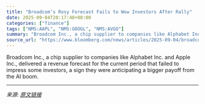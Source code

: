 ```yaml
---
title: "Broadcom’s Rosy Forecast Fails to Wow Investors After Rally"
date: 2025-09-04T20:17:48+08:00
categories: ["finance"]
tags: ["NMS:AAPL", "NMS:GOOGL", "NMS:AVGO"]
summary: "Broadcom Inc., a chip supplier to companies like Alphabet Inc. and Apple Inc., delivered a revenue forecast for the current period that failed to impress some investors, a sign they were anticipating "
source_url: "https://www.bloomberg.com/news/articles/2025-09-04/broadcom-gives-upbeat-forecast-in-sign-ai-demand-remains-strong"
---
```


Broadcom Inc., a chip supplier to companies like Alphabet Inc. and Apple Inc., delivered a revenue forecast for the current period that failed to impress some investors, a sign they were anticipating a bigger payoff from the AI boom.

---

*来源: [原文链接](https://www.bloomberg.com/news/articles/2025-09-04/broadcom-gives-upbeat-forecast-in-sign-ai-demand-remains-strong)*
